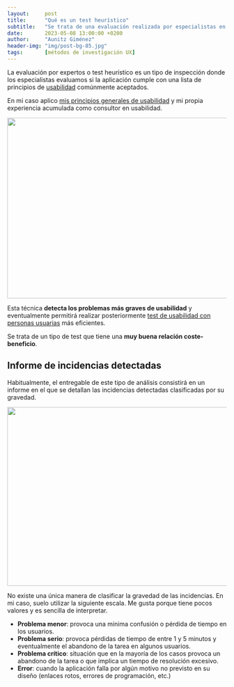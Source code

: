 ```yaml
---
layout:     post
title:      "Qué es un test heurístico"
subtitle:   "Se trata de una evaluación realizada por especialistas en usabilidad"
date:       2023-05-08 13:00:00 +0200
author:     "Aunitz Giménez"
header-img: "img/post-bg-85.jpg"
tags:       [métodos de investigación UX]
---
```


<p>La evaluación por expertos o test heurístico es un tipo de inspección donde los especialistas evaluamos si la aplicación cumple con una lista de principios de <a href="{{ site.baseurl }}{% post_url 2022-10-10-que-es-la-usabilidad-de-una-aplicacion %}">usabilidad</a> comúnmente aceptados.</p>

<p>En mi caso aplico <a href="{{ site.baseurl }}{% post_url 2017-01-18-principios-usabilidad %}">mis principios generales de usabilidad</a> y mi propia experiencia acumulada como consultor en usabilidad.</p>

<p><img src="{{ site.baseurl }}/img/que-es-un-test-heuristico-01.jpg" loading="lazy" alt="" width="722" height="415"></p>

<p>Esta técnica <strong>detecta los problemas más graves de usabilidad</strong> y eventualmente permitirá realizar posteriormente <a href="{{ site.baseurl }}{% post_url 2023-05-04-que-es-un-test-de-usabilidad-con-personas-usuarias %}">test de usabilidad con personas usuarias</a> más eficientes.</p>

<p>Se trata de un tipo de test que tiene una <strong>muy buena relación coste-beneficio</strong>.</p>

<h2>Informe de incidencias detectadas</h2>

<p>Habitualmente, el entregable de este tipo de análisis consistirá en un informe en el que se detallan las incidencias detectadas clasificadas por su gravedad.</p>

<p><img src="{{ site.baseurl }}/img/que-es-un-test-heuristico-02.jpg" loading="lazy" alt="" width="722" height="411"></p>

<p>No existe una única manera de clasificar la gravedad de las incidencias. En mi caso, suelo utilizar la siguiente escala. Me gusta porque tiene pocos valores y es sencilla de interpretar.</p>

<ul>
	<li><strong>Problema menor</strong>: provoca una mínima confusión o pérdida de tiempo en los usuarios.</li>
	<li><strong>Problema serio</strong>: provoca pérdidas de tiempo de entre 1 y 5 minutos y eventualmente el abandono de la tarea en algunos usuarios.</li>
	<li><strong>Problema crítico</strong>: situación que en la mayoría de los casos provoca un abandono de la tarea o que implica un tiempo de resolución excesivo.</li>
	<li><strong>Error</strong>: cuando la aplicación falla por algún motivo no previsto en su diseño (enlaces rotos, errores de programación, etc.)</li>
</ul>